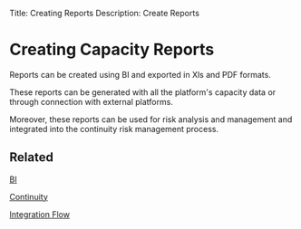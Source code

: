 Title: Creating Reports
Description: Create Reports

# Creating Capacity Reports

Reports can be created using BI and exported in Xls and PDF formats.

These reports can be generated with all the platform's capacity data or through connection with external platforms.

Moreover, these reports can be used for risk analysis and management and integrated into the continuity risk management process.

## Related

[BI](/en-us/4biz-helium/additional-features/smart-analytics/use-bi-solution.html)

[Continuity](/en-us/4biz-helium/processes/continuity/use/invoke-continuity.html#related)

[Integration Flow](/en-us/builder/advanced-options/service-integration-tracker.html)
